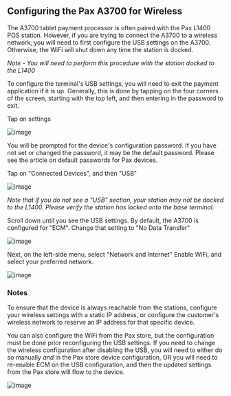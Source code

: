 ## Configuring the Pax A3700 for Wireless

The A3700 tablet payment processor is often paired with the Pax L1400 POS station.
However, if you are trying to connect the A3700 to a wireless network, you will need to first configure the USB settings on the A3700. Otherwise, the WiFi will shut down any time the station is docked.

*Note - You will need to perform this procedure with the station docked to the L1400*

To configure the terminal's USB settings, you will need to exit the payment application if it is up. Generally, this is done by tapping on the four corners of the screen, starting with the top left, and then entering in the password to exit.

Tap on settings

![image](https://github.com/user-attachments/assets/52f6f637-b6e5-452b-816a-a239c465e4c8)

You will be prompted for the device's configuration password. If you have not set or changed the password, it may be the default password. Please see the article on default passwords for Pax devices.

Tap on "Connected Devices", and then "USB"

![image](https://github.com/user-attachments/assets/84631dbf-224f-4986-9db5-15340838332f)

*Note that if you do not see a "USB" section, your station may not be docked to the L1400. Please verify the station has locked onto the base terminal.*

Scroll down until you see the USB settings. By default, the A3700 is configured for "ECM". Change that setting to "No Data Transfer"

![image](https://github.com/user-attachments/assets/88e25534-206b-4089-b0fc-980eba53ed58)

Next, on the left-side menu, select "Network and Internet"
Enable WiFi, and select your preferred network.

![image](https://github.com/user-attachments/assets/c0cce86d-972f-4745-a1fc-352482b48d36)

### Notes 
To ensure that the device is always reachable from the stations, configure your wireless settings with a static IP address, or configure the customer's wireless network to reserve an IP address for that specific device.

You can also configure the WiFi from the Pax store, but the configuration must be done prior reconfiguring the USB settings. If you need to change the wireless configuration after disabling the USB, you will need to either do so manually *and* in the Pax store device configuration, OR you will need to re-enable ECM on the USB configuration, and then the updated settings from the Pax store will flow to the device.

![image](https://github.com/user-attachments/assets/d2b129c2-06f2-4d50-b47c-811a350df385)




